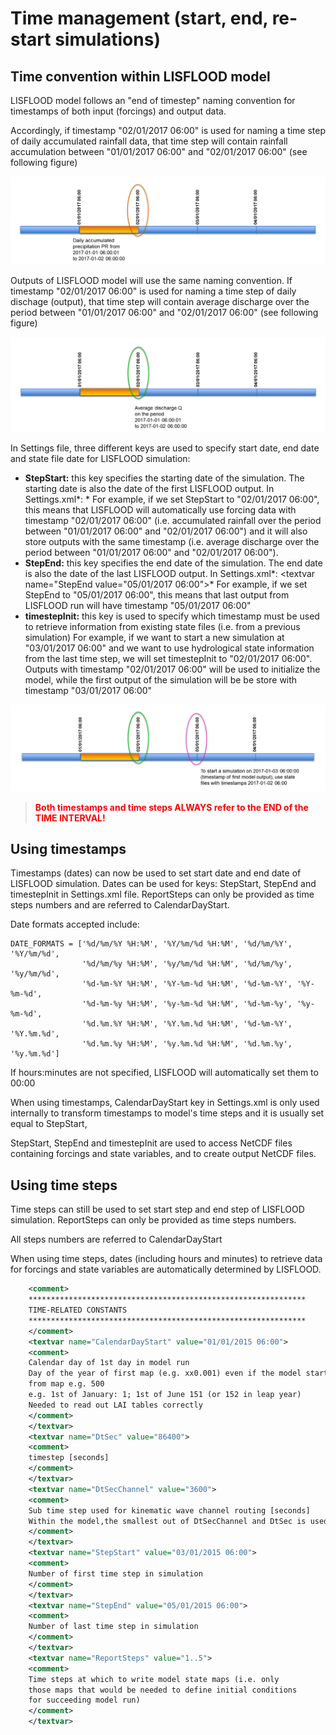 # Time management (start, end, re-start simulations)

## Time convention within LISFLOOD model

LISFLOOD model follows an "end of timestep" naming convention for timestamps of both input (forcings) and output data.

Accordingly,  if timestamp "02/01/2017 06:00" is used for naming a time step of daily  accumulated rainfall data, that time step will contain rainfall  accumulation between  "01/01/2017 06:00" and "02/01/2017 06:00" (see  following figure)

![](../media/image62.png)

Outputs  of LISFLOOD model will use the same naming convention. If timestamp  "02/01/2017 06:00" is used for naming a time step of daily dischage  (output), that time step will contain average discharge over the period  between  "01/01/2017 06:00" and "02/01/2017 06:00" (see following  figure)

![](../media/image63.png)

In Settings file, three different keys are used to specify start date, end date and state file date for LISFLOOD simulation:

- **StepStart:** this key specifies the starting date of the simulation. The starting date is also the date of the first LISFLOOD output.
  In Settings.xml*:  <textvar name="StepStart" value="02/01/2017 06:00">*
  For  example, if we set StepStart to "02/01/2017 06:00", this means that  LISFLOOD will automatically use forcing data with timestamp "02/01/2017  06:00" (i.e. accumulated rainfall over the period between "01/01/2017  06:00" and "02/01/2017 06:00") and it will also store outputs with the  same timestamp (i.e. average discharge over the period between  "01/01/2017 06:00" and "02/01/2017 06:00").
- **StepEnd:** this key specifies the end date of the simulation. The end date is also the date of the last LISFLOOD output.
  In Settings.xml*:  <textvar name="StepEnd value="05/01/2017 06:00">*
  For  example, if we set StepEnd to "05/01/2017 06:00", this means that last  output from LISFLOOD run will have timestamp "05/01/2017 06:00"
- **timestepInit:**  this key is used to specify which timestamp must be used to retrieve  information from existing state files (i.e. from a previous simulation)
  For  example, if we want to start a new simulation at "03/01/2017 06:00" and  we want to use hydrological state information from the last time step,  we will set timestepInit to "02/01/2017 06:00". Outputs with timestamp  "02/01/2017 06:00" will be used to initialize the model, while the first  output of the simulation will be be store with timestamp "03/01/2017  06:00"

![](../media/image64.png)

> <span style="color:red"> **Both timestamps and time steps ALWAYS refer to the END of the TIME INTERVAL!**</span>


## Using timestamps

Timestamps  (dates) can now be used to set start date and end date of LISFLOOD  simulation. Dates can be used for keys: StepStart, StepEnd and  timestepInit in Settings.xml file. ReportSteps can only be provided as  time steps numbers and are referred to CalendarDayStart.

Date formats accepted include:

```
DATE_FORMATS = ['%d/%m/%Y %H:%M', '%Y/%m/%d %H:%M', '%d/%m/%Y', '%Y/%m/%d',
                '%d/%m/%y %H:%M', '%y/%m/%d %H:%M', '%d/%m/%y', '%y/%m/%d',
                '%d-%m-%Y %H:%M', '%Y-%m-%d %H:%M', '%d-%m-%Y', '%Y-%m-%d',
                '%d-%m-%y %H:%M', '%y-%m-%d %H:%M', '%d-%m-%y', '%y-%m-%d',
                '%d.%m.%Y %H:%M', '%Y.%m.%d %H:%M', '%d-%m-%Y', '%Y.%m.%d',
                '%d.%m.%y %H:%M', '%y.%m.%d %H:%M', '%d.%m.%y', '%y.%m.%d']
```

If hours:minutes are not specified, LISFLOOD will automatically set them to 00:00

When  using timestamps, CalendarDayStart key in Settings.xml is only used  internally to transform timestamps to model's time steps and it is  usually set equal to StepStart,

StepStart, StepEnd and  timestepInit are used to access NetCDF files containing forcings and  state variables, and to create output NetCDF files.

## Using time steps

Time  steps can still be used to set start step and end step of LISFLOOD  simulation. ReportSteps can only be provided as time steps numbers.

All steps numbers are referred to CalendarDayStart

When  using time steps, dates (including hours and minutes) to retrieve data  for forcings and state variables are automatically determined by  LISFLOOD.

```xml
	<comment>                                                           	
	**************************************************************               
	TIME-RELATED CONSTANTS                                                
	**************************************************************               
	</comment>                                                          
	<textvar name="CalendarDayStart" value="01/01/2015 06:00">            
	<comment>                                                           
	Calendar day of 1st day in model run                                  
	Day of the year of first map (e.g. xx0.001) even if the model start   
	from map e.g. 500                                                     
	e.g. 1st of January: 1; 1st of June 151 (or 152 in leap year)         
	Needed to read out LAI tables correctly                               
	</comment>                                                          
	</textvar>                                                          
	<textvar name="DtSec" value="86400">                            
	<comment>                                                           
	timestep [seconds]                                                  
	</comment>                                                          
	</textvar>                                                          
	<textvar name="DtSecChannel" value="3600">                     
	<comment>                                                           
	Sub time step used for kinematic wave channel routing [seconds]     
	Within the model,the smallest out of DtSecChannel and DtSec is used   
	</comment>                                                          
	</textvar>                                                          
	<textvar name="StepStart" value="03/01/2015 06:00">                            
	<comment>                                                           
	Number of first time step in simulation                               
	</comment>                                                          
	</textvar>                                                          
	<textvar name="StepEnd" value="05/01/2015 06:00">                             
	<comment>                                                           
	Number of last time step in simulation                                
	</comment>                                                          
	</textvar>                                                          
	<textvar name="ReportSteps" value="1..5">                    
	<comment>                                                           
	Time steps at which to write model state maps (i.e. only              
	those maps that would be needed to define initial conditions          
	for succeeding model run)                                             
	</comment>                                                          
	</textvar>                                                          
```

